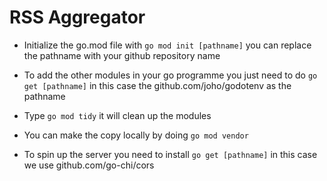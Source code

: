 # RSS Aggregator

- Initialize the go.mod file with `go mod init [pathname]` you can replace the pathname with your github repository name

- To add the other modules in your go programme you just need to do `go get [pathname]` in this case the github.com/joho/godotenv as the pathname

- Type `go mod tidy` it will clean up the modules

- You can make the copy locally by doing `go mod vendor`

- To spin up the server you need to install `go get [pathname]` in this case we use github.com/go-chi/cors
